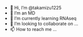 - 👋 Hi, I’m @takamizu1225
- 👀 I’m an MD
- 🌱 I’m currently learning RNAseq
- 💞️ I’m looking to collaborate on ...
- 📫 How to reach me ...

<!---
takamizu1225/takamizu1225 is a ✨ special ✨ repository because its `README.md` (this file) appears on your GitHub profile.
You can click the Preview link to take a look at your changes.
--->
